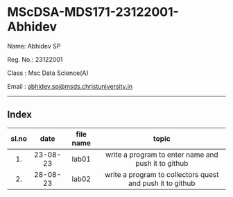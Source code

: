 # MScDSA-MDS171-23122001-Abhidev

Name: Abhidev SP

Reg. No.: 23122001

Class : Msc Data Science(A)

Email : abhidev.sp@msds.christuniversity.in 

***
## Index
|sl.no|date|file name|topic|
|:----:|:----:|:---:|:----:|
|1.|23-08-23|lab01|write a program to enter name and push it to github|
|2.|28-08-23|lab02|write a program to collectors quest and push it to github|




